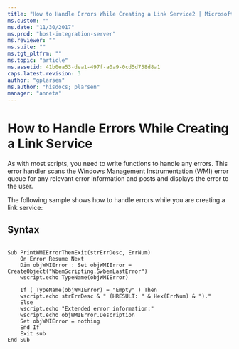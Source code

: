 ```yaml
---
title: "How to Handle Errors While Creating a Link Service2 | Microsoft Docs"
ms.custom: ""
ms.date: "11/30/2017"
ms.prod: "host-integration-server"
ms.reviewer: ""
ms.suite: ""
ms.tgt_pltfrm: ""
ms.topic: "article"
ms.assetid: 41b0ea53-dea1-497f-a0a9-0cd5d758d8a1
caps.latest.revision: 3
author: "gplarsen"
ms.author: "hisdocs; plarsen"
manager: "anneta"
---
```

# How to Handle Errors While Creating a Link Service
As with most scripts, you need to write functions to handle any errors. This error handler scans the Windows Management Instrumentation (WMI) error queue for any relevant error information and posts and displays the error to the user.  
  
 The following sample shows how to handle errors while you are creating a link service:  
  
## Syntax  
  
```  
  
Sub PrintWMIErrorThenExit(strErrDesc, ErrNum)  
    On Error Resume Next  
    Dim objWMIError : Set objWMIError =    CreateObject("WbemScripting.SwbemLastError")  
    wscript.echo TypeName(objWMIError)  
  
    If ( TypeName(objWMIError) = "Empty" ) Then  
    wscript.echo strErrDesc & " (HRESULT: " & Hex(ErrNum) & ")."  
    Else  
    wscript.echo "Extended error information:"  
    wscript.echo objWMIError.Description  
    Set objWMIError = nothing  
    End If  
    Exit sub  
End Sub  
  
```
